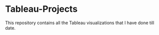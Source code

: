 # Tableau-Projects
This repository contains all the Tableau visualizations that I have done till date.
